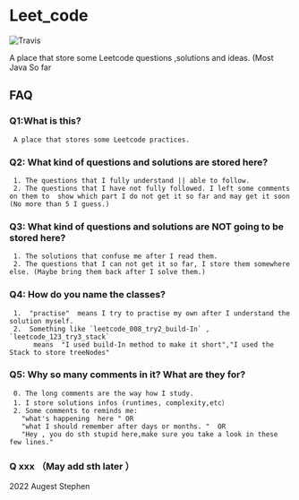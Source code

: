 # Leet_code
![Travis](https://img.shields.io/badge/language-Java-green.svg)

A place that store some Leetcode questions ,solutions and ideas. (Most Java So far


## FAQ

### Q1:What is this?
     A place that stores some Leetcode practices.

### Q2: What kind of questions and solutions are stored here?
     1. The questions that I fully understand || able to follow.
     2. The questions that I have not fully followed. I left some comments on them to  show which part I do not get it so far and may get it soon  (No more than 5 I guess.)
     
### Q3: What kind of questions and solutions are NOT going to be stored here?
     1. The solutions that confuse me after I read them.
     2. The questions that I can not get it so far, I store them somewhere else. (Maybe bring them back after I solve them.)
     
### Q4: How do you name the classes?
     1.  "practise"  means I try to practise my own after I understand the solution myself.
     2.  Something like `leetcode_008_try2_build-In` ,  `leetcode_123_try3_stack`  
          means  "I used build-In method to make it short","I used the Stack to store treeNodes"
     
### Q5: Why so many comments in it? What are they for?
     0. The long comments are the way how I study.
     1. I store solutions infos (runtimes, complexity,etc）
     2. Some comments to reminds me:
       "what's happening  here " OR 
       "what I should remember after days or months. "  OR 
       "Hey , you do sth stupid here,make sure you take a look in these few lines."
       
### Q xxx    （May add sth later ）

2022 Augest
Stephen

